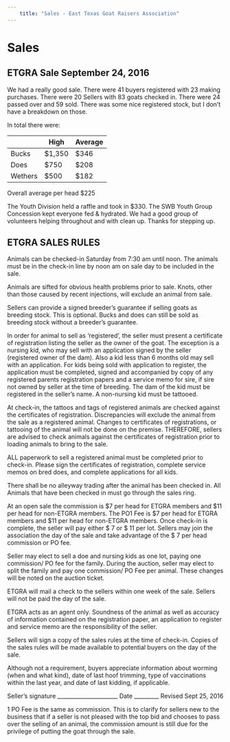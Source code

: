 ```yaml
---
    title: "Sales - East Texas Goat Raisers Association"
---
```

# Sales

## ETGRA Sale September 24, 2016

We had a really good sale. There were 41 buyers registered with 23 making purchases. There were 20 Sellers with 83 goats checked in. There were 24 passed over and 59 sold. There was some nice registered stock, but I don’t have a breakdown on those.

In total there were:

|         | High   | Average |
|---------|--------|---------|
| Bucks   | $1,350 | $346    |
| Does    | $750   | $208    |
| Wethers | $500   | $182    |

Overall average per head $225

The Youth Division held a raffle and took in $330. The SWB Youth Group Concession kept everyone fed & hydrated. We had a good group of volunteers helping throughout and with clean up.  Thanks for stepping up.

## ETGRA SALES RULES

Animals can be checked-in Saturday from 7:30 am until noon. The animals must be in the check-in line by noon am on sale day to be included in the sale.

Animals are sifted for obvious health problems prior to sale. Knots, other than those caused by recent injections, will exclude an animal from sale.

Sellers can provide a signed breeder’s guarantee if selling goats as breeding stock. This is optional. Bucks and does can still be sold as breeding stock without a breeder’s guarantee.

In order for animal to sell as ‘registered’, the seller must present a certificate of registration listing the seller as the owner of the goat. The exception is a nursing kid, who may sell with an application signed by the seller (registered owner of the dam). Also a kid less than 6 months old may sell with an application. For kids being sold with application to register, the application must be completed, signed and accompanied by copy of any registered parents registration papers and a service memo for sire, if sire not owned by seller at the time of breeding. The dam of the kid must be registered in the seller’s name. A non-nursing kid must be tattooed.

At check-in, the tattoos and tags of registered animals are checked against the certificates of registration. Discrepancies will exclude the animal from the sale as a registered animal. Changes to certificates of registrations, or tattooing of the animal will not be done on the premise. THEREFORE, sellers are advised to check animals against the certificates of registration prior to loading animals to bring to the sale.

ALL paperwork to sell a registered animal must be completed prior to check-in. Please sign the certificates of registration, complete service memos on bred does, and complete applications for all kids.

There shall be no alleyway trading after the animal has been checked in. All Animals that have been checked in must go through the sales ring.

At an open sale the commission is $7 per head for ETGRA members and $11 per head for non-ETGRA members. The PO1 Fee is $7 per head for ETGRA members and $11 per head for non-ETGRA members. Once check-in is complete, the seller will pay either $ 7 or $ 11 per lot. Sellers may join the association the day of the sale and take advantage of the $ 7 per head commission or PO fee.

Seller may elect to sell a doe and nursing kids as one lot, paying one commission/ PO fee for the family. During the auction, seller may elect to split the family and pay one commission/ PO Fee per animal. These changes will be noted on the auction ticket.

ETGRA will mail a check to the sellers within one week of the sale. Sellers will not be paid the day of the sale.

ETGRA acts as an agent only. Soundness of the animal as well as accuracy of information contained on the registration paper, an application to register and service memo are the responsibility of the seller.

Sellers will sign a copy of the sales rules at the time of check-in. Copies of the sales rules will be made available to potential buyers on the day of the sale.

Although not a requirement, buyers appreciate information about worming (when and what kind), date of last hoof trimming, type of vaccinations within the last year, and date of last kidding, if applicable.

Seller’s signature ______________________ Date _________
Revised Sept 25, 2016

1 PO Fee is the same as commission. This is to clarify for sellers new to the business that if a seller is not pleased with the top bid and chooses to pass over the selling of an animal, the commission amount is still due for the privilege of putting the goat through the sale.